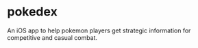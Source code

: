 # pokedex
An iOS app to help pokemon players get strategic information for competitive and casual combat.
